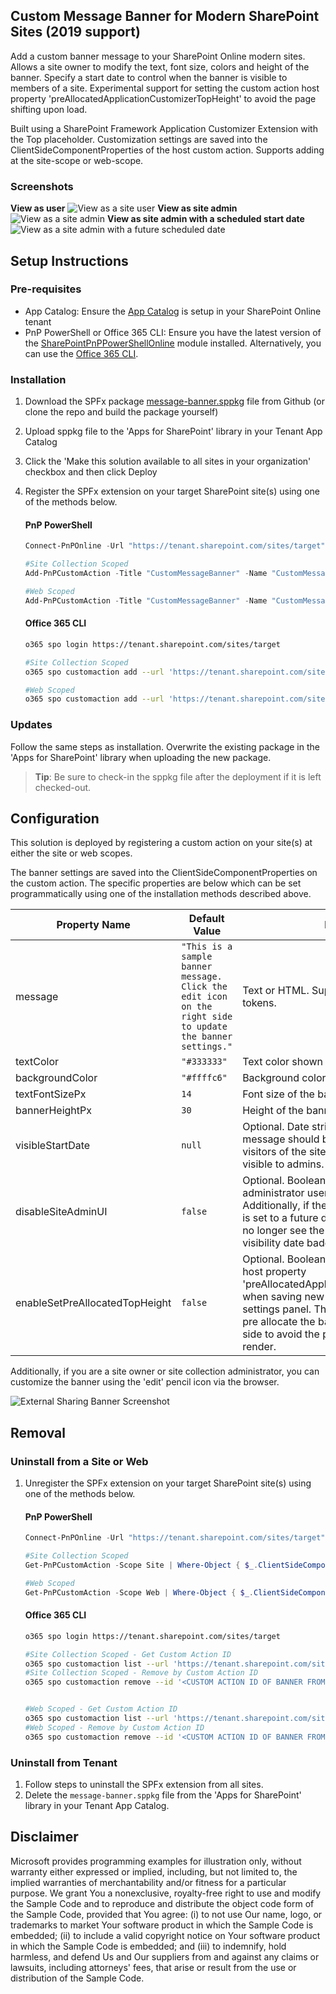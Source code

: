 ## Custom Message Banner for Modern SharePoint Sites (2019 support)

Add a custom banner message to your SharePoint Online modern sites. Allows a site owner to modify the text, font size, colors and height of the banner. Specify a start date to control when the banner is visible to members of a site. Experimental support for setting the custom action host property 'preAllocatedApplicationCustomizerTopHeight' to avoid the page shifting upon load.

Built using a SharePoint Framework Application Customizer Extension with the Top placeholder. Customization settings are saved into the ClientSideComponentProperties of the host custom action. Supports adding at the site-scope or web-scope.

### Screenshots
__View as user__
![View as a site user](./docs/BannerMessageUserView.png)
__View as site admin__
![View as a site admin](./docs/BannerMessageAdminView.png)
__View as site admin with a scheduled start date__
![View as a site admin with a future scheduled date](./docs/BannerMessageAdminViewScheduled.png)


<!-- ![External Sharing Banner Screenshot](./docs/BannerScreenshot.png) -->

## Setup Instructions
### Pre-requisites
- App Catalog: Ensure the [App Catalog](https://docs.microsoft.com/en-us/sharepoint/use-app-catalog) is setup in your SharePoint Online tenant
- PnP PowerShell or Office 365 CLI: Ensure you have the latest version of the [SharePointPnPPowerShellOnline](https://docs.microsoft.com/en-us/powershell/sharepoint/sharepoint-pnp/sharepoint-pnp-cmdlets?view=sharepoint-ps) module installed. Alternatively, you can use the [Office 365 CLI](https://pnp.github.io/office365-cli/).

### Installation
1. Download the SPFx package [message-banner.sppkg](https://github.com/bschlintz/spfx-message-banner/raw/sp2019/sharepoint/solution/message-banner.sppkg) file from Github (or clone the repo and build the package yourself)
2. Upload sppkg file to the 'Apps for SharePoint' library in your Tenant App Catalog
3. Click the 'Make this solution available to all sites in your organization' checkbox and then click Deploy
4. Register the SPFx extension on your target SharePoint site(s) using one of the methods below.
   #### PnP PowerShell
   ```powershell
   Connect-PnPOnline -Url "https://tenant.sharepoint.com/sites/target"
   
   #Site Collection Scoped
   Add-PnPCustomAction -Title "CustomMessageBanner" -Name "CustomMessageBanner" -Location "ClientSideExtension.ApplicationCustomizer" -ClientSideComponentId "1e2688c4-99d8-4897-8871-a9c151ccfc87" -ClientSideComponentProperties "{`"message`":`"Sample site-scoped message banner text.`"}" -Scope Site

   #Web Scoped
   Add-PnPCustomAction -Title "CustomMessageBanner" -Name "CustomMessageBanner" -Location "ClientSideExtension.ApplicationCustomizer" -ClientSideComponentId "1e2688c4-99d8-4897-8871-a9c151ccfc87" -ClientSideComponentProperties "{`"message`":`"Sample web-scoped message banner text.`"}" -Scope Web
   ```

   #### Office 365 CLI
   ```bash
   o365 spo login https://tenant.sharepoint.com/sites/target
   
   #Site Collection Scoped
   o365 spo customaction add --url 'https://tenant.sharepoint.com/sites/target' --title 'CustomMessageBanner' --name 'CustomMessageBanner'--location 'ClientSideExtension.ApplicationCustomizer' --clientSideComponentId '1e2688c4-99d8-4897-8871-a9c151ccfc87' --clientSideComponentProperties '{\"message\":\"Sample site-scoped message banner text.\"}' --scope Site

   #Web Scoped
   o365 spo customaction add --url 'https://tenant.sharepoint.com/sites/target' --title 'CustomMessageBanner' --name 'CustomMessageBanner'--location 'ClientSideExtension.ApplicationCustomizer' --clientSideComponentId '1e2688c4-99d8-4897-8871-a9c151ccfc87' --clientSideComponentProperties '{\"message\":\"Sample web-scoped message banner text.\"}' --scope Web
   ```

### Updates
Follow the same steps as installation. Overwrite the existing package in the 'Apps for SharePoint' library when uploading the new package. 

> __Tip__: Be sure to check-in the sppkg file after the deployment if it is left checked-out.

## Configuration
This solution is deployed by registering a custom action on your site(s) at either the site or web scopes. 

The banner settings are saved into the ClientSideComponentProperties on the custom action. The specific properties are below which can be set programmatically using one of the installation methods described above.

| Property Name       | Default Value | Description |
| ------------------- | ------------- | ----- |
| message | `"This is a sample banner message. Click the edit icon on the right side to update the banner settings."` | Text or HTML. Supports {siteUrl} and {webUrl} tokens. |
| textColor | `"#333333"` | Text color shown within the banner. |
| backgroundColor | `"#ffffc6"` | Background color of the banner. |
| textFontSizePx | `14` | Font size of the banner text in pixels. |
| bannerHeightPx | `30` | Height of the banner in pixels. |
| visibleStartDate | `null`  | Optional. Date string at which the banner message should be shown to members and visitors of the site. Message will always be visible to admins.
| disableSiteAdminUI | `false` | Optional. Boolean flag to disable the site administrator user interface (edit icon). Additionally, if the `visibleStartDate` property is set to a future date, site administrators will no longer see the banner with the future visibility date badge.
| enableSetPreAllocatedTopHeight | `false`  | Optional. Boolean flag to enable setting the host property 'preAllocatedApplicationCustomizerTopHeight' when saving new banner height within the settings panel. This flag signals SharePoint to pre allocate the banner location height server-side to avoid the page shifting down during render. 

Additionally, if you are a site owner or site collection administrator, you can customize the banner using the 'edit' pencil icon via the browser.

![External Sharing Banner Screenshot](./docs/BannerSettingsPanel.png)

## Removal

### Uninstall from a Site or Web
1. Unregister the SPFx extension on your target SharePoint site(s) using one of the methods below.
   #### PnP PowerShell
   ```powershell
   Connect-PnPOnline -Url "https://tenant.sharepoint.com/sites/target"
   
   #Site Collection Scoped
   Get-PnPCustomAction -Scope Site | Where-Object { $_.ClientSideComponentId -eq "1e2688c4-99d8-4897-8871-a9c151ccfc87" } | Remove-PnPCustomAction

   #Web Scoped
   Get-PnPCustomAction -Scope Web | Where-Object { $_.ClientSideComponentId -eq "1e2688c4-99d8-4897-8871-a9c151ccfc87" } | Remove-PnPCustomAction
   ```

   #### Office 365 CLI
   ```bash
   o365 spo login https://tenant.sharepoint.com/sites/target
   
   #Site Collection Scoped - Get Custom Action ID
   o365 spo customaction list --url 'https://tenant.sharepoint.com/sites/target' --scope Site   
   #Site Collection Scoped - Remove by Custom Action ID
   o365 spo customaction remove --id '<CUSTOM ACTION ID OF BANNER FROM PREVIOUS STEP>' --url 'https://tenant.sharepoint.com/sites/target' --scope Site


   #Web Scoped - Get Custom Action ID
   o365 spo customaction list --url 'https://tenant.sharepoint.com/sites/target' --scope Web   
   #Web Scoped - Remove by Custom Action ID
   o365 spo customaction remove --id '<CUSTOM ACTION ID OF BANNER FROM PREVIOUS STEP>' --url 'https://tenant.sharepoint.com/sites/target' --scope Web
   ```

### Uninstall from Tenant
1. Follow steps to uninstall the SPFx extension from all sites.
2. Delete the `message-banner.sppkg` file from the 'Apps for SharePoint' library in your Tenant App Catalog.

## Disclaimer

Microsoft provides programming examples for illustration only, without warranty either expressed or implied, including, but not limited to, the implied warranties of merchantability and/or fitness for a particular purpose. We grant You a nonexclusive, royalty-free right to use and modify the Sample Code and to reproduce and distribute the object code form of the Sample Code, provided that You agree: (i) to not use Our name, logo, or trademarks to market Your software product in which the Sample Code is embedded; (ii) to include a valid copyright notice on Your software product in which the Sample Code is embedded; and (iii) to indemnify, hold harmless, and defend Us and Our suppliers from and against any claims or lawsuits, including attorneys' fees, that arise or result from the use or distribution of the Sample Code.
